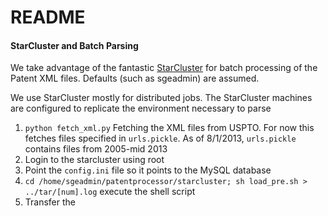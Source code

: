 README
======

#### StarCluster and Batch Parsing

We take advantage of the fantastic [StarCluster](http://star.mit.edu/cluster/) for batch processing of the Patent XML files. Defaults (such as sgeadmin) are assumed.

We use StarCluster mostly for distributed jobs.
The StarCluster machines are configured to replicate the environment necessary to parse 

  1. `python fetch_xml.py` Fetching the XML files from USPTO. For now this fetches files specified in `urls.pickle`. As of 8/1/2013, `urls.pickle` contains files from 2005-mid 2013
  2.  Login to the starcluster using root
  3.  Point the `config.ini` file so it points to the MySQL database
  4.  `cd /home/sgeadmin/patentprocessor/starcluster; sh load_pre.sh > ../tar/[num].log` execute the shell script
  5.  Transfer the 